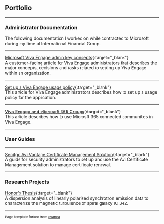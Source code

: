 ## Portfolio

---
### Administrator Documentation

The following documentation I worked on while contracted to Microsoft during my time at International Financial Group.

---
[Microsoft Viva Engage admin key concepts](https://learn.microsoft.com/en-us/viva/engage/admin-key-concepts){:target="_blank"}
<br> A customer-facing article for Viva Engage administrators that describes the major concepts, decisions and tasks related to setting up Viva Engage within an organization.

---
[Set up a Viva Engage usage policy](https://learn.microsoft.com/en-us/viva/engage/set-up-usage-policy){:target="_blank"}
<br> This article for Viva Engage administrators describes how to set up a usage policy for the application.

---
[Viva Engage and Microsoft 365 Groups](https://web.archive.org/web/20230321163517/https://learn.microsoft.com/en-us/viva/engage/engage-microsoft-365-groups){:target="_blank"}
<br> This article describes how to use Microsft 365 connected communities in Viva Engage. 

---

### User Guides 

---
[Secitgo Avi Vantage Certificate Management Solution](https://web.archive.org/web/20230716032141/https://docs.sectigo.com/scm/sectigo-connector-for-avi-vantage/overview.html){:target="_blank"}
<br>A guide for security administrators to set up and use the Avi Certificate Management solution to manage certificate renewal.

---

### Research Projects 

[Honor's Thesis](pdf/Danielle_Whitfield_Thesis.pdf){:target="_blank"}
<br> A dispersion analysis of linearly polarized synchrotron emission data to characterize the magnetic turbulence of spiral galaxy IC 342.




---
<p style="font-size:11px">Page template forked from <a href="https://github.com/evanca/quick-portfolio">evanca</a></p>
<!-- Remove above link if you don't want to attibute -->
